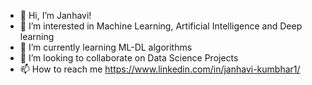- 👋 Hi, I’m Janhavi!
- 👀 I’m interested in Machine Learning, Artificial Intelligence and Deep learning 
- 🌱 I’m currently learning ML-DL algorithms
- 💞️ I’m looking to collaborate on Data Science Projects
- 📫 How to reach me https://www.linkedin.com/in/janhavi-kumbhar1/
  
  

<!---
janhavi-cell/janhavi-cell is a ✨ special ✨ repository because its `README.md` (this file) appears on your GitHub profile.
You can click the Preview link to take a look at your changes.
--->
